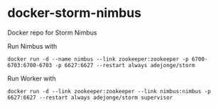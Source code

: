 # docker-storm-nimbus

Docker repo for Storm Nimbus

Run Nimbus with

```
docker run -d --name nimbus --link zookeeper:zookeeper -p 6700-6703:6700-6703 -p 6627:6627 --restart always adejonge/storm
```


Run Worker with

```
docker run -d --link zookeeper:zookeeper --link nimbus:nimbus -p 6627:6627 --restart always adejonge/storm supervisor
```
